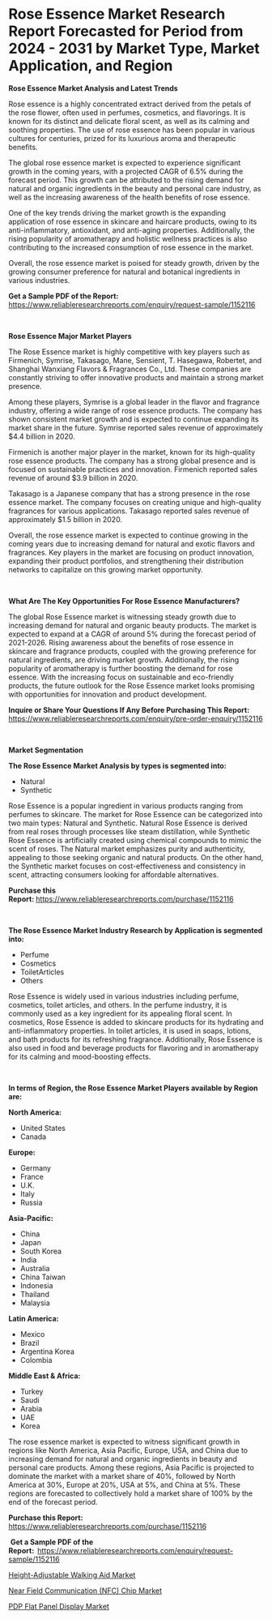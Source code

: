 <p><h1>Rose Essence Market Research Report Forecasted for Period from 2024 -  2031 by Market Type, Market Application, and Region</h1></p><p><strong>Rose Essence Market Analysis and Latest Trends</strong></p>
<p><p>Rose essence is a highly concentrated extract derived from the petals of the rose flower, often used in perfumes, cosmetics, and flavorings. It is known for its distinct and delicate floral scent, as well as its calming and soothing properties. The use of rose essence has been popular in various cultures for centuries, prized for its luxurious aroma and therapeutic benefits.</p><p>The global rose essence market is expected to experience significant growth in the coming years, with a projected CAGR of 6.5% during the forecast period. This growth can be attributed to the rising demand for natural and organic ingredients in the beauty and personal care industry, as well as the increasing awareness of the health benefits of rose essence.</p><p>One of the key trends driving the market growth is the expanding application of rose essence in skincare and haircare products, owing to its anti-inflammatory, antioxidant, and anti-aging properties. Additionally, the rising popularity of aromatherapy and holistic wellness practices is also contributing to the increased consumption of rose essence in the market.</p><p>Overall, the rose essence market is poised for steady growth, driven by the growing consumer preference for natural and botanical ingredients in various industries.</p></p>
<p><strong>Get a Sample PDF of the Report:&nbsp;</strong> <a href="https://www.reliableresearchreports.com/enquiry/request-sample/1152116">https://www.reliableresearchreports.com/enquiry/request-sample/1152116</a></p>
<p>&nbsp;</p>
<p><strong>Rose Essence Major Market Players</strong></p>
<p><p>The Rose Essence market is highly competitive with key players such as Firmenich, Symrise, Takasago, Mane, Sensient, T. Hasegawa, Robertet, and Shanghai Wanxiang Flavors & Fragrances Co., Ltd. These companies are constantly striving to offer innovative products and maintain a strong market presence.</p><p>Among these players, Symrise is a global leader in the flavor and fragrance industry, offering a wide range of rose essence products. The company has shown consistent market growth and is expected to continue expanding its market share in the future. Symrise reported sales revenue of approximately $4.4 billion in 2020.</p><p>Firmenich is another major player in the market, known for its high-quality rose essence products. The company has a strong global presence and is focused on sustainable practices and innovation. Firmenich reported sales revenue of around $3.9 billion in 2020.</p><p>Takasago is a Japanese company that has a strong presence in the rose essence market. The company focuses on creating unique and high-quality fragrances for various applications. Takasago reported sales revenue of approximately $1.5 billion in 2020.</p><p>Overall, the rose essence market is expected to continue growing in the coming years due to increasing demand for natural and exotic flavors and fragrances. Key players in the market are focusing on product innovation, expanding their product portfolios, and strengthening their distribution networks to capitalize on this growing market opportunity.</p></p>
<p>&nbsp;</p>
<p><strong>What Are The Key Opportunities For Rose Essence Manufacturers?</strong></p>
<p><p>The global Rose Essence market is witnessing steady growth due to increasing demand for natural and organic beauty products. The market is expected to expand at a CAGR of around 5% during the forecast period of 2021-2026. Rising awareness about the benefits of rose essence in skincare and fragrance products, coupled with the growing preference for natural ingredients, are driving market growth. Additionally, the rising popularity of aromatherapy is further boosting the demand for rose essence. With the increasing focus on sustainable and eco-friendly products, the future outlook for the Rose Essence market looks promising with opportunities for innovation and product development.</p></p>
<p><strong>Inquire or Share Your Questions If Any Before Purchasing This Report:</strong> <a href="https://www.reliableresearchreports.com/enquiry/pre-order-enquiry/1152116">https://www.reliableresearchreports.com/enquiry/pre-order-enquiry/1152116</a></p>
<p>&nbsp;</p>
<p><strong>Market Segmentation</strong></p>
<p><strong>The Rose Essence Market Analysis by types is segmented into:</strong></p>
<p><ul><li>Natural</li><li>Synthetic</li></ul></p>
<p><p>Rose Essence is a popular ingredient in various products ranging from perfumes to skincare. The market for Rose Essence can be categorized into two main types: Natural and Synthetic. Natural Rose Essence is derived from real roses through processes like steam distillation, while Synthetic Rose Essence is artificially created using chemical compounds to mimic the scent of roses. The Natural market emphasizes purity and authenticity, appealing to those seeking organic and natural products. On the other hand, the Synthetic market focuses on cost-effectiveness and consistency in scent, attracting consumers looking for affordable alternatives.</p></p>
<p><strong>Purchase this Report:&nbsp;</strong><a href="https://www.reliableresearchreports.com/purchase/1152116">https://www.reliableresearchreports.com/purchase/1152116</a></p>
<p>&nbsp;</p>
<p><strong>The Rose Essence Market Industry Research by Application is segmented into:</strong></p>
<p><ul><li>Perfume</li><li>Cosmetics</li><li>ToiletArticles</li><li>Others</li></ul></p>
<p><p>Rose Essence is widely used in various industries including perfume, cosmetics, toilet articles, and others. In the perfume industry, it is commonly used as a key ingredient for its appealing floral scent. In cosmetics, Rose Essence is added to skincare products for its hydrating and anti-inflammatory properties. In toilet articles, it is used in soaps, lotions, and bath products for its refreshing fragrance. Additionally, Rose Essence is also used in food and beverage products for flavoring and in aromatherapy for its calming and mood-boosting effects.</p></p>
<p>&nbsp;</p>
<p><strong>In terms of Region, the Rose Essence Market Players available by Region are:</strong></p>
<p>
    <p> <strong> North America: </strong>
        <ul>
            <li>United States</li>
            <li>Canada</li>
        </ul>
        </p> 
    <p> <strong> Europe: </strong>
        <ul>
            <li>Germany</li>
            <li>France</li>
            <li>U.K.</li>
            <li>Italy</li>
            <li>Russia</li>
        </ul>
        </p> 
    <p> <strong> Asia-Pacific: </strong>
        <ul>
            <li>China</li>
            <li>Japan</li>
            <li>South Korea</li>
            <li>India</li>
            <li>Australia</li>
            <li>China Taiwan</li>
            <li>Indonesia</li>
            <li>Thailand</li>
            <li>Malaysia</li>
        </ul>
        </p> 
    <p> <strong> Latin America: </strong>
        <ul>
            <li>Mexico</li>
            <li>Brazil</li>
            <li>Argentina Korea</li>
            <li>Colombia</li>
        </ul>
        </p> 
    <p> <strong> Middle East & Africa: </strong>
        <ul>
            <li>Turkey</li>
            <li>Saudi</li>
            <li>Arabia</li>
            <li>UAE</li>
            <li>Korea</li>
        </ul>
    </p>
    </p>
<p><p>The rose essence market is expected to witness significant growth in regions like North America, Asia Pacific, Europe, USA, and China due to increasing demand for natural and organic ingredients in beauty and personal care products. Among these regions, Asia Pacific is projected to dominate the market with a market share of 40%, followed by North America at 30%, Europe at 20%, USA at 5%, and China at 5%. These regions are forecasted to collectively hold a market share of 100% by the end of the forecast period.</p></p>
<p><strong>Purchase this Report: </strong><a href="https://www.reliableresearchreports.com/purchase/1152116">https://www.reliableresearchreports.com/purchase/1152116</a></p>
<p>&nbsp;<strong>Get a Sample PDF of the Report:&nbsp;&nbsp;</strong><a href="https://www.reliableresearchreports.com/enquiry/request-sample/1152116">https://www.reliableresearchreports.com/enquiry/request-sample/1152116</a></p>
<p><strong></strong></p>
<p><p><a href="https://view.publitas.com/reportprime-1/height-adjustable-walking-aid-market-growth-market-trends-covid-19-impact-and-forecasts-for-period-from-2023-2030/">Height-Adjustable Walking Aid Market</a></p><p><a href="https://view.publitas.com/reportprime-1/near-field-communication-nfc-chip-market-a-comprehensive-report-of-its-market-share-growth-trends-2023-2030/">Near Field Communication (NFC) Chip Market</a></p><p><a href="https://view.publitas.com/reportprime-1/pdp-flat-panel-display-market-size-global-industry-overview-market-segmentation-and-forecast-2023-to-2030/">PDP Flat Panel Display Market</a></p></p>